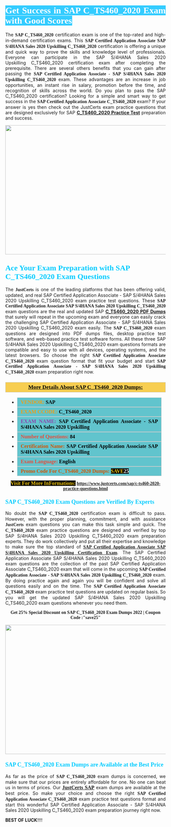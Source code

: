 <h1 style="text-align: justify;"><span style="color:#ffffff;"><span style="font-family:Georgia,serif;"><strong><span style="background-color:#33ccff;">Get Success in SAP C_TS460_2020 Exam with Good Scores</span></strong></span></span></h1>

<p style="text-align: justify;">The <strong><span style="font-family:Georgia,serif;">SAP C_TS460_2020</span></strong> certification exam is one of the top-rated and high-in-demand certification exams. This <span style="font-family:Georgia,serif;"><strong>SAP Certified Application Associate SAP S/4HANA Sales 2020 Upskilling C_TS460_2020</strong></span> certification is offering a unique and quick way to prove the skills and knowledge level of professionals. Everyone can participate in the SAP S/4HANA Sales 2020 Upskilling C_TS460_2020 certification exam after completing the prerequisite. There are several others benefits that you can gain after passing the <span style="font-family:Georgia,serif;"><strong>SAP Certified Application Associate - SAP S/4HANA Sales 2020 Upskilling C_TS460_2020</strong></span> exam. These advantages are an increase in job opportunities, an instant rise in salary, promotion before the time, and recognition of skills across the world. Do you plan to pass the SAP C_TS460_2020 certification? Looking for a simple and smart way to get success in the <span style="font-family:Georgia,serif;"><strong>SAP Certified Application Associate C_TS460_2020</strong></span> exam? If your answer is yes then check out the JustCerts exam practice questions that are designed exclusively for SAP <strong><a href="https://www.justcerts.com/sap/c-ts460-2020-practice-questions.html">C_TS460_2020 Practice Test</a></strong> preparation and success.</p>

<p style="text-align: center;"><a href="https://www.justcerts.com/sap/c-ts460-2020-practice-questions.html"><img alt="" src="https://i.imgur.com/JNYhfyb.jpg" style="width: 720px; height: 405px;" /></a></p>

<h2 style="margin-right:0in; margin-left:0in"><span style="color:#00ccff;"><span style="font-family:Georgia,serif;"><strong><span style="font-size:18pt">Ace Your Exam Preparation with SAP C_TS460_2020 Exam Questions </span></strong></span></span></h2>

<p style="text-align: justify;">The <span style="font-size:14px;"><span style="font-family:Georgia,serif;"><strong>JustCerts</strong></span></span> is one of the leading platforms that has been offering valid, updated, and real SAP Certified Application Associate - SAP S/4HANA Sales 2020 Upskilling C_TS460_2020 exam practice test questions. These <span style="font-family:Georgia,serif;"><strong>SAP Certified Application Associate SAP S/4HANA Sales 2020 Upskilling C_TS460_2020</strong></span> exam questions are the real and updated SAP <strong><a href="https://www.justcerts.com/sap/c-ts460-2020-practice-questions.html">C_TS460_2020 PDF Dumps</a></strong> that surely will repeat in the upcoming exam and everyone can easily crack the challenging SAP Certified Application Associate - SAP S/4HANA Sales 2020 Upskilling C_TS460_2020 exam easily. The <span style="font-family:Georgia,serif;"><strong>SAP C_TS460_2020</strong></span> exam questions are designed into PDF dumps files, desktop practice test software, and web-based practice test software forms. All these three SAP S/4HANA Sales 2020 Upskilling C_TS460_2020 exam questions formats are compatible and easy to use with all devices, operating systems, and the latest browsers. So choose the right <span style="font-family:Georgia,serif;"><strong>SAP Certified Application Associate C_TS460_2020</strong></span> exam question format that fit your budget and start <span style="font-family:Georgia,serif;"><strong>SAP Certified Application Associate - SAP S/4HANA Sales 2020 Upskilling C_TS460_2020</strong></span> exam preparation right now.</p>

<h3 style="background: #f7ce50; border: 1px solid rgb(204, 204, 204); padding: 5px 10px; text-align: center;"><span style="font-family:Georgia,serif;"><u><u><span style="color:#000000;"><span style="font-size:11pt"><span style="line-height:normal"><b><span style="font-size:13.0pt"><span cambria="">More Details About SAP C_TS460_2020 Dumps:</span></span></b></span></span></span></u></u></span></h3>

<ul>
	<li style="margin:0cm 10pt">
	<div style="background:#61c4cd; border: 1px solid rgb(204, 204, 204); padding: 5px 10px; text-align: justify;"><span style="font-family:Georgia,serif;"><span style="font-size:11pt"><span style="line-height:normal"><b><span style="font-size:12.0pt"><span new="" roman="" times=""><span style="color:#f39c12;">VENDOR:</span> <span style="color:#000000;">SAP</span></span></span></b></span></span></span></div>
	</li>
	<li style="margin:0cm 10pt">
	<div style="background: #61c4cd; border: 1px solid rgb(204, 204, 204); padding: 5px 10px; text-align: justify;"><span style="font-family:Georgia,serif;"><span style="font-size:11pt"><span style="line-height:normal"><b><span style="font-size:12.0pt"><span new="" roman="" times=""><span style="color:#f39c12;">EXAM CCODE:</span> <span style="color:#000000;">C_TS460_2020</span></span></span></b></span></span></span></div>
	</li>
	<li style="margin:0cm 10pt">
	<div style="background: #61c4cd; border: 1px solid rgb(204, 204, 204); padding: 5px 10px; text-align: justify;"><span style="font-family:Georgia,serif;"><span style="font-size:11pt"><span style="line-height:normal"><b><span style="font-size:12.0pt"><span new="" roman="" times=""><span style="color:#8e44ad;">EXAM NAME:</span> <span style="color:#000000;">SAP Certified Application Associate - SAP S/4HANA Sales 2020 Upskilling</span></span></span></b></span></span></span></div>
	</li>
	<li style="margin:0cm 10pt">
	<div style="background: #61c4cd; border: 1px solid rgb(204, 204, 204); padding: 5px 10px;"><span style="font-family:Georgia,serif;"><span style="font-size:11pt"><span style="line-height:normal"><b><span style="font-size:12.0pt"><span new="" roman="" times=""><span style="color:#e74c3c;">Number of Questions:</span><span style="color:#000000;"><span style="color:#f1c40f;"> </span>84</span></span></span></b></span></span></span></div>
	</li>
	<li style="margin:0cm 10pt">
	<div style="background: #61c4cd; border: 1px solid rgb(204, 204, 204); padding: 5px 10px; text-align: justify;"><span style="font-family:Georgia,serif;"><span style="font-size:11pt"><span style="line-height:normal"><b><span style="font-size:12.0pt"><span new="" roman="" times=""><span style="color:#d35400;">Certification Name:</span><span style="color:#000000;"> SAP Certified Application Associate SAP S/4HANA Sales 2020 Upskilling</span></span></span></b></span></span></span></div>
	</li>
	<li style="margin:0cm 10pt">
	<div style="background: #61c4cd; border: 1px solid rgb(204, 204, 204); padding: 5px 10px; text-align: justify;"><span style="font-family:Georgia,serif;"><span style="font-size:11pt"><span style="line-height:normal"><b><span style="font-size:12.0pt"><span new="" roman="" times=""><span style="color:#e74c3c;">Exam Language:</span> <span style="color:#000000;">English</span></span></span></b></span></span></span></div>
	</li>
	<li style="margin:0cm 10pt">
	<div style="background: #61c4cd; border: 1px solid rgb(204, 204, 204); padding: 5px 10px;"><span style="font-family:Georgia,serif;"><span style="font-size:11pt"><span style="line-height:normal"><b><span style="font-size:12.0pt"><span new="" roman="" times=""><span style="color:#d35400;">Promo Code For C_TS460_2020 Dumps:</span><span style="color:#f1c40f;"> <span style="background-color:#000000;">SAVE</span></span><span style="color:#ffffff;"><span style="background-color:#000000;">25</span></span></span></span></b></span></span></span></div>
	</li>
</ul>

<p style="text-align: center;"><span style="font-family:Georgia,serif;"><strong><span style="font-size:16px;"><span style="color:#f1c40f;"><span style="background-color:#000000;">Visit For More InFormations:</span></span></span> <a href="https://www.justcerts.com/sap/c-ts460-2020-practice-questions.html">https://www.justcerts.com/sap/c-ts460-2020-practice-questions.html</a></strong></span></p>

<h3 style="margin-right:0in; margin-left:0in"><span style="color:#00ccff;"><span style="font-family:Georgia,serif;"><strong><span style="font-size:13.5pt">SAP C_TS460_2020 Exam Questions are Verified By Experts </span></strong></span></span></h3>

<p style="text-align: justify;">No doubt the <span style="font-family:Georgia,serif;"><strong>SAP C_TS460_2020</strong></span> certification exam is difficult to pass. However, with the proper planning, commitment, and with assistance <span style="font-family:Georgia,serif;"><span style="font-size:14px;"><strong>JustCerts</strong></span></span> exam questions you can make this task simple and quick. The <span style="font-family:Georgia,serif;"><strong> C_TS460_2020</strong></span> exam practice questions are designed and verified by top SAP S/4HANA Sales 2020 Upskilling C_TS460_2020 exam preparation experts. They do work collectively and put all their expertise and knowledge to make sure the top standard of <a href="https://www.justcerts.com/sap/sap-certified-application-associate-certification-exams.html"><span style="font-family:Georgia,serif;"><strong>SAP Certified Application Associate SAP S/4HANA Sales 2020 Upskilling Certification Exam</strong></span></a>. The SAP Certified Application Associate SAP S/4HANA Sales 2020 Upskilling C_TS460_2020 exam questions are the collection of the past SAP Certified Application Associate C_TS460_2020 exam that will come in the upcoming <span style="font-family:Georgia,serif;"><strong>SAP Certified Application Associate - SAP S/4HANA Sales 2020 Upskilling C_TS460_2020</strong></span> exam. By doing practice again and again you will be confident and solve all questions easily and on the time. The <span style="font-family:Georgia,serif;"><strong>SAP Certified Application Associate C_TS460_2020</strong></span> exam practice test questions are updated on regular basis. So you will get the updated SAP S/4HANA Sales 2020 Upskilling C_TS460_2020 exam questions whenever you need them.</p>

<p style="text-align: center;"><span style="font-size:14px;"><span style="font-family:Georgia,serif;"><strong>Get 25% Special Discount on SAP C_TS460_2020 Exam Dumps 2022 | Coupon Code :"save25"</strong></span></span></p>

<p style="text-align: center;"><a href="https://www.justcerts.com/sap/c-ts460-2020-practice-questions.html"><img alt="" src="https://i.imgur.com/FssxWlc.jpg" style="width: 720px; height: 405px;" /></a></p>

<h3 style="margin-right:0in; margin-left:0in"><span style="color:#00ccff;"><span style="font-family:Georgia,serif;"><strong><span style="font-size:13.5pt">SAP C_TS460_2020 Exam Dumps are Available at the Best Price </span></strong></span></span></h3>

<p style="text-align: justify;">As far as the price of <span style="font-family:Georgia,serif;"><strong>SAP C_TS460_2020</strong></span> exam dumps is concerned, we make sure that our prices are entirely affordable for one. No one can beat us in terms of prices. Our <a href="https://www.justcerts.com/sap-certification-exams.html"><span style="font-family:Georgia,serif;"><strong><span style="font-size:16px;">JustCerts SAP</span></strong></span></a> exam dumps are available at the best price. So make your choice and choose the right <span style="font-family:Georgia,serif;"><strong>SAP Certified Application Associate C_TS460_2020</strong></span> exam practice test questions format and start this wonderful SAP Certified Application Associate - SAP S/4HANA Sales 2020 Upskilling C_TS460_2020 exam preparation journey right now. </p>

<p><span style="font-size:14px;"><strong>BEST OF LUCK</strong>!!!!</span></p>
